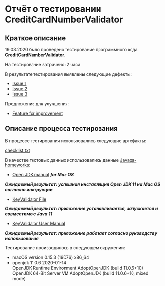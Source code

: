 # Отчёт о тестировании CreditCardNumberValidator

## Краткое описание

19.03.2020 было проведено тестирование программного кода **CreditCardNumberValidator**.

На тестирование затрачено: 2 часа

В результате тестирования выявлены следующие дефекты:

* [Issue 1]( )
* [Issue 2]( )
* [Issue 3]( )

Предложение для улучшения:

* [Feature for improvement](  )

## Описание процесса тестирования

В процессе тестирования использовались следующие артефакты:

[checklist.txt]( )

В качестве тестовых данных использовались данные [Javaqa-homeworks](https://github.com/netology-code/javaqa-homeworks/tree/master/intro):

* [Open JDK manual](https://github.com/netology-code/javaqa-homeworks/blob/master/intro/openjdk11-manual.md) ***for Mac OS***

***Ожидаемый результат: успешная инсталляция Open JDK 11 на Mac OS согласно инструкции***

* [KeyValidator File](https://github.com/netology-code/javaqa-homeworks/blob/master/intro/artifacts/KeyValidator.class)

***Ожидаемый результат: приложение устанавливается, запускается и совместимо с Java 11***

* [KeyValidator User Manual](https://github.com/netology-code/javaqa-homeworks/blob/master/intro/user-manual.md)

***Ожидаемый результат: приложение работает согласно руководству использования***

Тестирование производилось в следующем окружении:

* macOS version 0.15.3 (19D76) x86_64
* openjdk 11.0.6 2020-01-14  
OpenJDK Runtime Environment AdoptOpenJDK (build 11.0.6+10)  
OpenJDK 64-Bit Server VM AdoptOpenJDK (build 11.0.6+10, mixed mode)